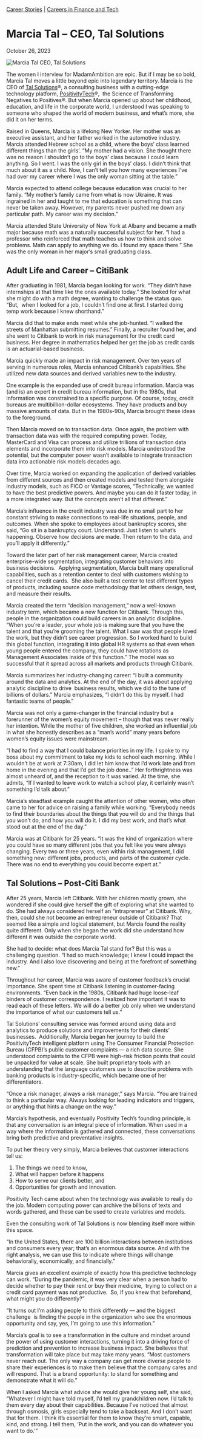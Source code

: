 [//]: # (title: Marcia Tal – CEO, Tal Solutions)

[//]: # (main_image: https://madamambition.com/wp-content/uploads/2023/10/65-scaled.jpg)

[Career Stories](https://madamambition.com/category/career-stories/) | [Careers in Finance and Tech](https://madamambition.com/category/career-stories/careers-in-finance-and-tech/)

Marcia Tal – CEO, Tal Solutions
===============================

October 26, 2023

![Marcia Tal CEO, Tal Solutions](https://madamambition.com/wp-content/uploads/2023/10/65-scaled.jpg "Marcia Tal CEO, Tal Solutions")

The women I interview for MadamAmbition are epic. But if I may be so bold, Marcia Tal moves a little beyond epic into legendary territory. Marcia is the CEO of [Tal Solutions](https://talsolutions.com/)®, a consulting business with a cutting-edge technology platform, [PositivityTech](https://positivitytech.com/)®,  the Science of Transforming Negatives to Positives®. But when Marcia opened up about her childhood, education, and life in the corporate world, I understood I was speaking to someone who shaped the world of modern business, and what’s more, she did it on her terms.

Raised in Queens, Marcia is a lifelong New Yorker. Her mother was an executive assistant, and her father worked in the automotive industry. Marcia attended Hebrew school as a child, where the boys’ class learned different things than the girls’. “My mother had a vision. She thought there was no reason I shouldn’t go to the boys’ class because I could learn anything. So I went. I was the only girl in the boys’ class. I didn’t think that much about it as a child. Now, I can’t tell you how many experiences I’ve had over my career where I was the only woman sitting at the table.”

Marcia expected to attend college because education was crucial to her family. “My mother’s family came from what is now Ukraine. It was ingrained in her and taught to me that education is something that can never be taken away. However, my parents never pushed me down any particular path. My career was my decision.”

Marcia attended State University of New York at Albany and became a math major because math was a naturally successful subject for her. “I had a professor who reinforced that math teaches us how to think and solve problems. Math can apply to anything we do. I found my space there.” She was the only woman in her major’s small graduating class.

Adult Life and Career – CitiBank
--------------------------------

After graduating in 1981, Marcia began looking for work. “They didn’t have internships at that time like the ones available today.” She looked for what she might do with a math degree, wanting to challenge the status quo.  “But,  when I looked for a job, I couldn’t find one at first. I started doing temp work because I knew shorthand.”

Marcia did that to make ends meet while she job-hunted. “I walked the streets of Manhattan submitting resumes.” Finally, a recruiter found her, and she went to Citibank to work in risk management for the credit card business. Her degree in mathematics helped her get the job as credit cards is an actuarial-based business.

Marcia quickly made an impact in risk management. Over ten years of serving in numerous roles, Marcia enhanced Citibank’s capabilities. She utilized new data sources and derived variables new to the industry.

One example is the expanded use of credit bureau information. Marcia was (and is) an expert in credit bureau information, but in the 1980s, that information was constrained to a specific purpose. Of course, today, credit bureaus are multibillion-dollar ecosystems. They have products and buy massive amounts of data. But in the 1980s-90s, Marcia brought these ideas to the foreground.

Then Marcia moved on to transaction data. Once again, the problem with transaction data was with the required computing power. Today, MasterCard and Visa can process and utilize trillions of transaction data elements and incorporate them into risk models. Marcia understood the potential, but the computer power wasn’t available to integrate transaction data into actionable risk models decades ago.

Over time, Marcia worked on expanding the application of derived variables from different sources and then created models and tested them alongside industry models, such as FICO or Vantage scores, “Technically, we wanted to have the best predictive powers. And maybe you can do it faster today, in a more integrated way. But the concepts aren’t all that different.”

Marcia’s influence in the credit industry was due in no small part to her constant striving to make connections to real-life situations, people, and outcomes. When she spoke to employees about bankruptcy scores, she said, “Go sit in a bankruptcy court. Understand. Just listen to what’s happening. Observe how decisions are made. Then return to the data, and you’ll apply it differently.”

Toward the later part of her risk management career, Marcia created enterprise-wide segmentation, integrating customer behaviors into business decisions.  Applying segmentation, Marcia built many operational capabilities, such as a retention center to deal with customers wishing to cancel their credit cards.  She also built a test center to test different types of products, including source code methodology that let others design, test, and measure their results.

Marcia created the term “decision management,” now a well-known industry term, which became a new function for Citibank. Through this, people in the organization could build careers in an analytic discipline. “When you’re a leader, your whole job is making sure that you have the talent and that you’re grooming the talent. What I saw was that people loved the work, but they didn’t see career progression. So I worked hard to build this global function, integrating it into global HR systems so that even when young people entered the company, they could have rotations as  Management Associates inside of this function.” The model was so successful that it spread across all markets and products through Citibank.

Marcia summarizes her industry-changing career: “I built a community around the data and analytics. At the end of the day, it was about applying analytic discipline to drive  business results, which we did to the tune of billions of dollars.” Marcia emphasizes, “I didn’t do this by myself. I had fantastic teams of people.”

Marcia was not only a game-changer in the financial industry but a forerunner of the women’s equity movement – though that was never really her intention. While the mother of five children, she worked an influential job in what she honestly describes as a “man’s world” many years before women’s equity issues were mainstream.

“I had to find a way that I could balance priorities in my life. I spoke to my boss about my commitment to take my kids to school each morning. While I wouldn’t be at work at 7:30am, I did let him know that I’d work late and from home in the evening and that I’d get the job done..” Her forthrightness was almost unheard of, and the reception to it was varied. At the time, she admits, “If I wanted to leave work to watch a school play, it certainly wasn’t something I’d talk about.”

Marcia’s steadfast example caught the attention of other women, who often came to her for advice on raising a family while working. “Everybody needs to find their boundaries about the things that you will do and the things that you won’t do, and how you will do it. I did my best work, and that’s what stood out at the end of the day.”

Marcia was at Citibank for 25 years. “It was the kind of organization where you could have so many different jobs that you felt like you were always changing. Every two or three years, even within risk management, I did something new: different jobs, products, and parts of the customer cycle. There was no end to everything you could become expert at.”

Tal Solutions – Post-Citi Bank
------------------------------

After 25 years, Marcia left Citibank. With her children mostly grown, she wondered if she could give herself the gift of exploring what she wanted to do. She had always considered herself an “intrapreneur” at Citibank. Why, then, could she not become an entrepreneur outside of Citibank? That seemed like a simple and logical statement, but Marcia found the reality quite different. Only when she began the work did she understand how different it was outside the corporate world.

She had to decide: what does Marcia Tal stand for? But this was a challenging question. “I had so much knowledge; I knew I could impact the industry. And I also love discovering and being at the forefront of something new.”

Throughout her career, Marcia was aware of customer feedback’s crucial importance. She spent time at Citibank listening in customer-facing environments. “Even back in the 1980s, Citibank had huge loose-leaf binders of customer correspondence. I realized how important it was to read each of these letters. We will do a better job only when we understand the importance of what our customers tell us.”

Tal Solutions’ consulting service was formed around using data and analytics to produce solutions and improvements for their clients’ businesses.  Additionally, Marcia began her journey to build the PositivityTech intelligent platform using The Consumer Financial Protection Bureau (CFPB)’s public customer complaints — a rich data source. She understood complaints to the CFPB were high-risk friction points that could be unpacked for value at scale. She built proprietary tools with an understanding that the language customers use to describe problems with banking products is industry-specific, which became one of her differentiators.

“Once a risk manager, always a risk manager,” says Marcia. “You are trained to think a particular way. Always looking for leading indicators and triggers, or anything that hints a change on the way.”

Marcia’s hypothesis, and eventually Positivity Tech’s founding principle, is that any conversation is an integral piece of information. When used in a way where the information is gathered and connected, these conversations bring both predictive and preventative insights.

To put her theory very simply, Marcia believes that customer interactions tell us:

1. The things we need to know,
2. What will happen before it happens
3. How to serve our clients better, and
4. Opportunities for growth and innovation.

Positivity Tech came about when the technology was available to really do the job. Modern computing power can archive the billions of texts and words gathered, and these can be used to create variables and models.

Even the consulting work of Tal Solutions is now blending itself more within this space.

“In the United States, there are 100 billion interactions between institutions and consumers every year; that’s an enormous data source. And with the right analysis, we can use this to indicate where things will change behaviorally, economically, and financially.”

Marcia gives an excellent example of exactly how this predictive technology can work. “During the pandemic, it was very clear when a person had to decide whether to pay their rent or buy their medicine,  trying to collect on a credit card payment was not productive.  So, if you knew that beforehand, what might you do differently?”

“It turns out I’m asking people to think differently — and the biggest challenge  is finding the people in the organization who see the enormous opportunity and say, yes, I’m going to use this information.”

Marcia’s goal is to see a transformation in the culture and mindset around the power of using customer interactions, turning it into a driving force of prediction and prevention to increase business impact. She believes that transformation will take place but may take many years. “Most customers never reach out. The only way a company can get more diverse people to share their experiences is to make them believe that the company cares and will respond. That is a brand opportunity: to stand for something and demonstrate what it will do.”

When I asked Marcia what advice she would give her young self, she said, “Whatever I might have told myself, I’d tell my grandchildren now. I’d talk to them every day about their capabilities. Because I’ve noticed that almost through osmosis, girls especially tend to take a backseat. And I don’t want that for them. I think it’s essential for them to know they’re smart, capable, kind, and strong. I tell them, ‘Put in the work, and you can do whatever you want to do.’”